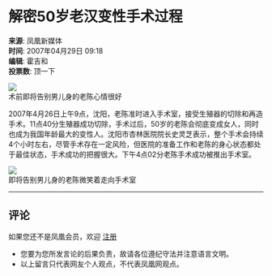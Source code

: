 # 解密50岁老汉变性手术过程

**来源**: 凤凰新媒体  
**时间**: 2007年04月29日 09:18  
**编辑**: 霍吉和  
**投票数**: 顶一下  

![](http://img.ifeng.com/res/200704/0429_95768.jpg)  
术前即将告别男儿身的老陈心情很好  

2007年4月26日上午9点，沈阳，老陈准时进入手术室，接受生殖器的切除和再造手术。11点40分生殖器成功切除，手术过后，50岁的老陈会彻底变成女人，同时也成为我国年龄最大的变性人。沈阳市杏林医院院长史灵芝表示，整个手术会持续4个小时左右，尽管手术存在一定风险，但医院的准备工作和老陈的身心状态都处于最佳状态，手术成功的把握很大。下午4点02分老陈手术成功被推出手术室。

![](http://img.ifeng.com/res/200704/0429_95770.jpg)  
即将告别男儿身的老陈微笑着走向手术室  

---

## 评论
如果您还不是凤凰会员，欢迎 [注册](http://sso.ifeng.com/ssos/register.jsp)  

* 您要为您所发言论的后果负责，故请各位遵纪守法并注意语言文明。  
* 以上留言只代表网友个人观点，不代表凤凰网观点。  